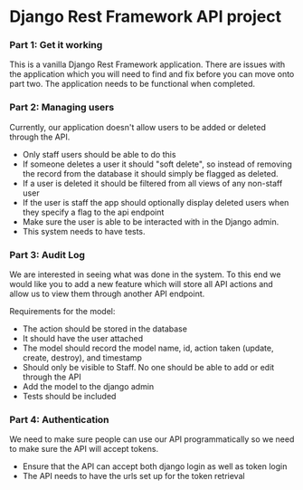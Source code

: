 # Django Rest Framework API project
  
### Part 1: Get it working  
This is a vanilla Django Rest Framework application. There are issues with the application which you will need to find and fix before you can move onto part two.  The application needs to be functional when completed. 
  
### Part 2: Managing users  
Currently, our application doesn't allow users to be added or deleted through the API. 
* Only staff users should be able to do this
* If someone deletes a user it should "soft delete", so instead of removing the record from the database it should simply be flagged as deleted.
* If a user is deleted it should be filtered from all views of any non-staff user
* If the user is staff the app should optionally display deleted users when they specify a flag to the api endpoint
* Make sure the user is able to be interacted with in the Django admin.
* This system needs to have tests.

### Part 3: Audit Log  
We are interested in seeing what was done in the system.  To this end we would like you to add a new feature which will store all API actions and allow us to view them through another API endpoint.

Requirements for the model:
* The action should be stored in the database
* It should have the user attached
* The model should record the model name, id, action taken (update, create, destroy), and timestamp
* Should only be visible to Staff.  No one should be able to add or edit through the API
* Add the model to the django admin
* Tests should be included

### Part 4: Authentication
We need to make sure people can use our API programmatically so we need to make sure the API will accept tokens.

* Ensure that the API can accept both django login as well as token login
* The API needs to have the urls set up for the token retrieval
